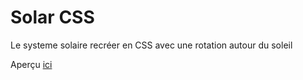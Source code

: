 # Solar CSS

Le systeme solaire recréer en CSS avec une rotation autour du soleil


Aperçu [ici](solar-css.surge.sh
)